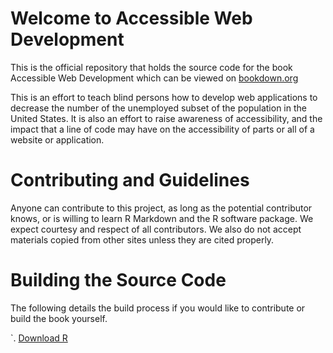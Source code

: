 # Welcome to Accessible Web Development

This is the official repository that holds the source code for the book Accessible Web Development which can be viewed on [bookdown.org](https://bookdown.org/kevinmorales2114/Accessible-Web-Development/)

This is an effort to teach blind persons how to develop web applications to decrease the number of the unemployed subset of the population in the United States.
It is also an effort to raise awareness of accessibility, and the impact that a line of code may have on the accessibility of parts or all of a website or application.

# Contributing and Guidelines

Anyone can contribute to this project, as long as the potential contributor knows, or is willing to learn R Markdown and the R software package. We expect courtesy and respect of all contributors. We also do not accept materials copied from other sites unless they are cited properly.

# Building the Source Code

The following details the build process if you would like to contribute or build the book yourself.

`.  [Download R]()
